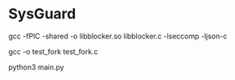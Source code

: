 # SysGuard

gcc -fPIC -shared -o libblocker.so libblocker.c -lseccomp -ljson-c

gcc -o test_fork test_fork.c

python3 main.py
